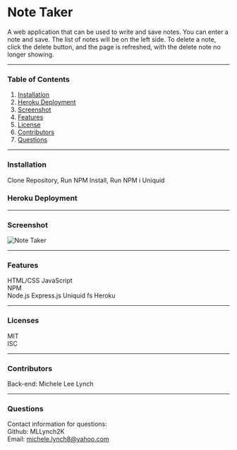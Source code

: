 # Note Taker
A web application that can be used to write and save notes. You can enter a note and save. The list of notes will be on the left side. To delete a note, click the delete button, and the page is refreshed, with the delete note no longer showing.

***
### Table of Contents  
1. [Installation]()
2. [Heroku Deployment]()
3. [Screenshot]()
4. [Features]()
5. [License]()
6. [Contributors]()
7. [Questions]()  

***
### Installation 
Clone Repository, Run NPM Install, Run NPM i Uniquid

### Heroku Deployment

***
### Screenshot  
![Note Taker]("")

***
### Features  
HTML/CSS
JavaScript  
NPM  
Node.js 
Express.js
Uniquid
fs
Heroku

***
### Licenses   
MIT  
ISC

***
### Contributors  
Back-end: Michele Lee Lynch

***
### Questions  
Contact information for questions:  
Github: MLLynch2K  
Email: michele.lynch8@yahoo.com